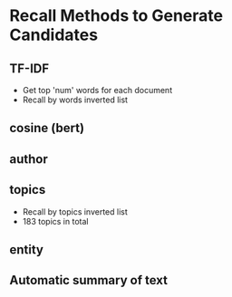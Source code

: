 # Recall Methods to Generate Candidates
## TF-IDF
* Get top 'num' words for each document
* Recall by words inverted list

## cosine (bert)


## author


## topics
* Recall by topics inverted list
* 183 topics in total

## entity


## Automatic summary of text

